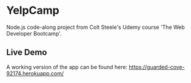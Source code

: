 # YelpCamp
Node.js code-along project from Colt Steele's Udemy course 'The Web Developer Bootcamp'.

## Live Demo
A working version of the app can be found here: https://guarded-cove-92174.herokuapp.com/



